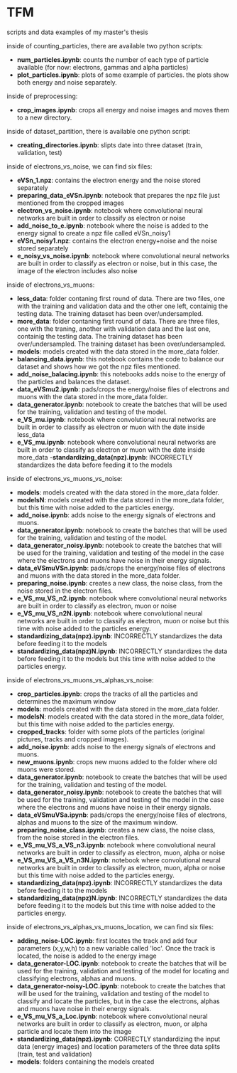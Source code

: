 # TFM
scripts and data examples of my master's thesis

inside of counting_particles, there are available two python scripts:
- **num_particles.ipynb**: counts the number of each type of particle available (for now: electrons, gammas and alpha particles)
- **plot_particles.ipynb**: plots of some example of particles. the plots show both energy and noise separately. 

inside of preprocessing:
- **crop_images.ipynb**: crops all energy and noise images and moves them to a new directory.

inside of dataset_partition, there is available one python script:
- **creating_directories.ipynb**: slipts date into three dataset (train, validation, test)

inside of electrons_vs_noise, we can find six files:
- **eVSn_1.npz**: contains the electron energy and the noise stored separately
- **preparing_data_eVSn.ipynb**: notebook that prepares the npz file just mentioned from the cropped images
- **electron_vs_noise.ipynb**: notebook where convolutional neural networks are built in order to classify as electron or noise
- **add_noise_to_e.ipynb**: notebook where the noise is added to the energy signal to create a npz file called eVSn_noisy1
- **eVSn_noisy1.npz**: contains the electron energy+noise and the noise stored separately
- **e_noisy_vs_noise.ipynb**: notebook where convolutional neural networks are built in order to classify as electron or noise, but in this case, the image of the electron includes also noise

inside of electrons_vs_muons:
- **less_data**: folder contaning first round of data. There are two files, one with the training and validation data and the other one left, containig the testing data. The training dataset has been over/undersampled.
- **more_data**: folder contaning first round of data. There are three files, one with the traning, another with validation data and the last one, containig the testing data. The training dataset has been over/undersampled. The training dataset has been over/undersampled.
- **models**: models created with the data stored in the more_data folder.
- **balancing_data.ipynb**: this notebook contains the code to balance our dataset and shows how we got the npz files mentioned.
- **add_noise_balacing.ipynb**: this notebooks adds noise to the energy of the particles and balances the dataset.
- **data_eVSmu2.ipynb**: pads/crops the energy/noise files of electrons and muons with the data stored in the more_data folder.
- **data_generator.ipynb**: notebook to create the batches that will be used for the training, validation and testing of the model.
- **e_VS_mu.ipynb**: notebook where convolutional neural networks are built in order to classify as electron or muon with the date inside less_data
- **e_VS_mu.ipynb**: notebook where convolutional neural networks are built in order to classify as electron or muon with the date inside more_data
-**standardizing_data(npz).ipynb**: INCORRECTLY standardizes the data before feeding it to the models

inside of electrons_vs_muons_vs_noise:
- **models**: models created with the data stored in the more_data folder.
- **modelsN**: models created with the data stored in the more_data folder, but this time with noise added to the particles energy.
- **add_noise.ipynb**: adds noise to the energy signals of electrons and muons.
- **data_generator.ipynb**: notebook to create the batches that will be used for the training, validation and testing of the model.
- **data_generator_noisy.ipynb**: notebook to create the batches that will be used for the training, validation and testing of the model in the case where the electrons and muons have noise in their energy signals.
- **data_eVSmuVSn.ipynb**: pads/crops the energy/noise files of electrons and muons with the data stored in the more_data folder.
- **preparing_noise.ipynb**: creates a new class, the noise class, from the noise stored in the electron files.
- **e_VS_mu_VS_n2.ipynb**: notebook where convolutional neural networks are built in order to classify as electron, muon or noise
- **e_VS_mu_VS_n2N.ipynb**: notebook where convolutional neural networks are built in order to classify as electron, muon or noise but this time with noise added to the particles energy.
- **standardizing_data(npz).ipynb**: INCORRECTLY standardizes the data before feeding it to the models
- **standardizing_data(npz)N.ipynb**: INCORRECTLY standardizes the data before feeding it to the models but this time with noise added to the particles energy.


inside of electrons_vs_muons_vs_alphas_vs_noise:
- **crop_particles.ipynb**: crops the tracks of all the particles and determines the maximum window
- **models**: models created with the data stored in the more_data folder.
- **modelsN**: models created with the data stored in the more_data folder, but this time with noise added to the particles energy.
- **cropped_tracks**: folder with some plots of the particles (original pictures, tracks and cropped images).
- **add_noise.ipynb**: adds noise to the energy signals of electrons and muons.
- **new_muons.ipynb**: crops new muons added to the folder where old muons were stored.
- **data_generator.ipynb**: notebook to create the batches that will be used for the training, validation and testing of the model.
- **data_generator_noisy.ipynb**: notebook to create the batches that will be used for the training, validation and testing of the model in the case where the electrons and muons have noise in their energy signals.
- **data_eVSmuVSa.ipynb**: pads/crops the energy/noise files of electrons, alphas and muons to the size of the maximum window.
- **preparing_noise_class.ipynb**: creates a new class, the noise class, from the noise stored in the electron files.
- **e_VS_mu_VS_a_VS_n3.ipynb**: notebook where convolutional neural networks are built in order to classify as electron, muon, alpha or noise
- **e_VS_mu_VS_a_VS_n3N.ipynb**: notebook where convolutional neural networks are built in order to classify as electron, muon, alpha or noise but this time with noise added to the particles energy.
- **standardizing_data(npz).ipynb**: INCORRECTLY standardizes the data before feeding it to the models
- **standardizing_data(npz)N.ipynb**: INCORRECTLY standardizes the data before feeding it to the models but this time with noise added to the particles energy.

inside of electrons_vs_alphas_vs_muons_location, we can find six files:
- **adding_noise-LOC.ipynb**: first locates the track and add four parameters (x,y,w,h) to a new variable called 'loc'. Once the track is located, the noise is added to the energy image
- **data_generator-LOC.ipynb**: notebook to create the batches that will be used for the training, validation and testing of the model for locating and classifying electrons, alphas and muons.
- **data_generator-noisy-LOC.ipynb**: notebook to create the batches that will be used for the training, validation and testing of the model to classify and locate the particles, but in the case the electrons, alphas and muons have noise in their energy signals.
- **e_VS_mu_VS_a_Loc.ipynb**: notebook where convolutional neural networks are built in order to classify as electron, muon, or alpha particle and locate them into the image
- **standardizing_data(npz).ipynb**: CORRECTLY standardizing the input data (energy images) and location parameters of the three data splits (train, test and validation)
- **models**: folders containing the models created
